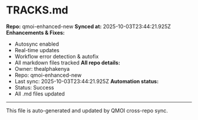 # TRACKS.md

**Repo:** qmoi-enhanced-new
**Synced at:** 2025-10-03T23:44:21.925Z
**Enhancements & Fixes:**
- Autosync enabled
- Real-time updates
- Workflow error detection & autofix
- All markdown files tracked
**All repo details:**
- Owner: thealphakenya
- Repo: qmoi-enhanced-new
- Last sync: 2025-10-03T23:44:21.925Z
**Automation status:**
- Status: Success
- All .md files updated
---
This file is auto-generated and updated by QMOI cross-repo sync.
